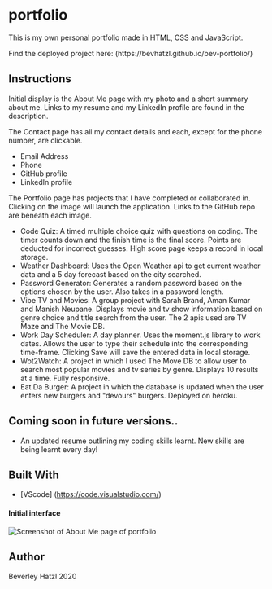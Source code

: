 # portfolio
This is my own personal portfolio made in HTML, CSS and JavaScript. 

<p>Find the deployed project here: (https://bevhatzl.github.io/bev-portfolio/)</p>

## Instructions
<p>Initial display is the About Me page with my photo and a short summary about me. Links to my resume and my LinkedIn profile are found in the description.</p>
<p>The Contact page has all my contact details and each, except for the phone number, are clickable.</p>
<ul>
  <li>Email Address</li>
  <li>Phone</li>
  <li>GitHub profile</li>
  <li>LinkedIn profile</li>
</ul>
<p>The Portfolio page has projects that I have completed or collaborated in. Clicking on the image will launch the application. Links to the GitHub repo are beneath each image.</p>
<ul>
  <li>Code Quiz: A timed multiple choice quiz with questions on coding. The timer counts down and the finish time is the final score. Points are deducted for incorrect guesses. High score page keeps a record in local storage.</li>
  <li>Weather Dashboard: Uses the Open Weather api to get current weather data and a 5 day forecast based on the city searched.</li>
  <li>Password Generator: Generates a random password based on the options chosen by the user. Also takes in a password length.</li>
  <li>Vibe TV and Movies: A group project with Sarah Brand, Aman Kumar and Manish Neupane. Displays movie and tv show information based on genre choice and title search from the user. The 2 apis used are TV Maze and The Movie DB.</li>
  <li>Work Day Scheduler: A day planner. Uses the moment.js library to work dates. Allows the user to type their schedule into the corresponding time-frame. Clicking Save will save the entered data in local storage.</li>
  <li>Wot2Watch: A project in which I used The Move DB to allow user to search most popular movies and tv series by genre. Displays 10 results at a time. Fully responsive.</li>
  <li>Eat Da Burger: A project in which the database is updated when the user enters new burgers and "devours" burgers. Deployed on heroku.</li>
</ul>

## Coming soon in future versions..
<ul>
    <li>An updated resume outlining my coding skills learnt. New skills are being learnt every day!</li>
</ul>

## Built With

* [VScode] (https://code.visualstudio.com/) 

#### Initial interface

![Screenshot of About Me page of portfolio](/)

## Author
Beverley Hatzl 2020

